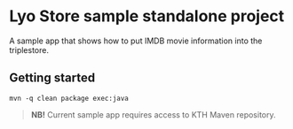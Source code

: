 # Lyo Store sample standalone project

A sample app that shows how to put IMDB movie information into the triplestore.

## Getting started

    mvn -q clean package exec:java

> **NB!** Current sample app requires access to KTH Maven repository.
